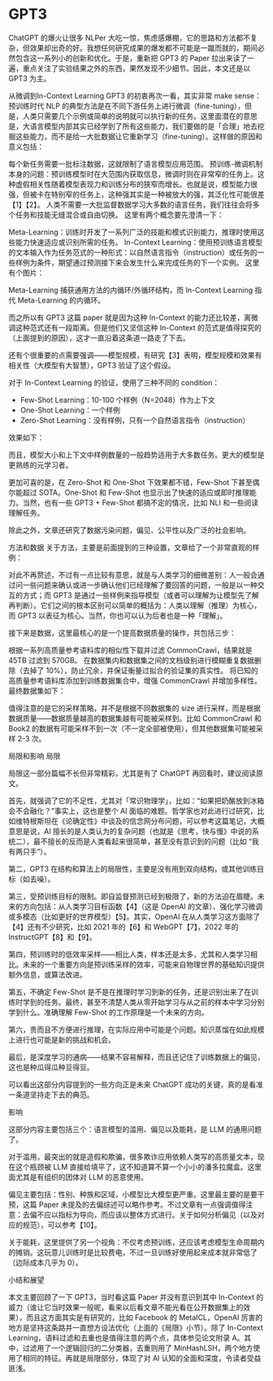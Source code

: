 

<!--
 * @version:
 * @Author:  StevenJokess（蔡舒起） https://github.com/StevenJokess
 * @Date: 2023-11-06 06:47:28
 * @LastEditors:  StevenJokess（蔡舒起） https://github.com/StevenJokess
 * @LastEditTime: 2023-11-06 06:52:49
 * @Description:
 * @Help me: make friends by a867907127@gmail.com and help me get some “foreign” things or service I need in life; 如有帮助，请资助，失业3年了。![支付宝收款码](https://github.com/StevenJokess/d2rl/blob/master/img/%E6%94%B6.jpg)
 * @TODO::
 * @Reference:
-->
# GPT3

ChatGPT 的爆火让很多 NLPer 大吃一惊，焦虑感爆棚，它的思路和方法都不复杂，但效果却出奇的好。我想任何研究成果的爆发都不可能是一蹴而就的，期间必然包含这一系列小的创新和优化。于是，重新把 GPT3 的 Paper 拉出来读了一遍，重点关注了实验结果之外的东西，果然发现不少细节。因此，本文还是以 GPT3 为主。

从微调到In-Context Learning
GPT3 的初衷再次一看，其实非常 make sense：预训练时代 NLP 的典型方法是在不同下游任务上进行微调（fine-tuning），但是，人类只需要几个示例或简单的说明就可以执行新的任务。这里面潜在的意思是，大语言模型内部其实已经学到了所有这些能力，我们要做的是「合理」地去挖掘这些能力，而不是给一大批数据让它重新学习（fine-tuning）。这样做的原因和意义包括：

每个新任务需要一批标注数据，这就限制了语言模型应用范围。
预训练-微调机制本身的问题：预训练模型时在大范围内获取信息，微调时则在非常窄的任务上。这种虚假相关性随着模型表现力和训练分布的狭窄而增长。也就是说，模型能力很强，但被卡在特别窄的任务上，这种强其实是一种被放大的强，其泛化性可能很差【1】【2】。
人类不需要一大批监督数据学习大多数的语言任务，我们往往会将多个任务和技能无缝混合或自由切换。
这里有两个概念要先澄清一下：

Meta-Learning：训练时开发了一系列广泛的技能和模式识别能力，推理时使用这些能力快速适应或识别所需的任务。
In-Context Learning：使用预训练语言模型的文本输入作为任务范式的一种形式：以自然语言指令（instruction）或任务的一些样例为条件，期望通过预测接下来会发生什么来完成任务的下一个实例。
这里有个图片：



Meta-Learning 捕获通用方法的内循环/外循环结构，而 In-Context Learning 指代 Meta-Learning 的内循环。

而之所以有 GPT3 这篇 paper 就是因为这种 In-Context 的能力还比较差，离微调这种范式还有一段距离。但是他们又坚信这种 In-Context 的范式是值得探究的（上面提到的原因），这才一直沿着这条道一路走了下去。

还有个很重要的点需要强调——模型规模，有研究【3】表明，模型规模和效果有相关性（大模型有大智慧），GPT3 验证了这个假设。

对于 In-Context Learning 的验证，使用了三种不同的 condition：

- Few-Shot Learning：10-100 个样例（N=2048）作为上下文
- One-Shot Learning：一个样例
- Zero-Shot Learning：没有样例，只有一个自然语言指令（instruction）

效果如下：



而且，模型大小和上下文中样例数量的一般趋势适用于大多数任务。更大的模型是更熟练的元学习者。

更加可喜的是，在 Zero-Shot 和 One-Shot 下效果都不错，Few-Shot 下甚至偶尔能超过 SOTA。One-Shot 和 Few-Shot 也显示出了快速的适应或即时推理能力。当然，也有一些 GPT3 + Few-Shot 都搞不定的情况，比如 NLI 和一些阅读理解任务。

除此之外，文章还研究了数据污染问题，偏见、公平性以及广泛的社会影响。

方法和数据
关于方法，主要是前面提到的三种设置，文章给了一个非常直观的样例：



对此不再赘述，不过有一点比较有意思，就是与人类学习的细微差别：人一般会通过问一些问题来确认或进一步确认他们已经理解了要回答的问题，一般是以一种交互的方式；而 GPT3 是通过一些样例来指导模型（或者可以理解为让模型先了解再判断）。它们之间的根本区别可以简单的概括为：人类以理解（推理）为核心，而 GPT3 以表征为核心。当然，你也可以认为后者也是一种「理解」。

接下来是数据，这里最核心的是一个提高数据质量的操作，共包括三步：

根据一系列高质量参考语料库的相似性下载并过滤 CommonCrawl，结果就是 45TB 过滤到 570GB。
在数据集内和数据集之间的文档级别进行模糊重复数据删除（去掉了 10%），防止冗余，并保证衡量过拟合的验证集的真实性。
将已知的高质量参考语料库添加到训练数据集合中，增强 CommonCrawl 并增加多样性。
最终数据集如下：



值得注意的是它的采样策略，并不是根据不同数据集的 size 进行采样，而是根据数据质量——数据质量越高的数据集越有可能被采样到。比如 CommonCrawl 和 Book2 的数据有可能采样不到一次（不一定全部被使用），但其他数据集可能被采样 2-3 次。

局限和影响
局限

局限这一部分篇幅不长但非常精彩，尤其是有了 ChatGPT 再回看时，建议阅读原文。

首先，就强调了它的不足性，尤其对「常识物理学」，比如：“如果把奶酪放到冰箱会不会融化？”事实上，这也是整个 AI 面临的难题。哲学家也对此进行过研究，比如维特根斯坦在《论确定性》中谈及的信念网分布问题，可以参考这篇笔记，大概意思是说，AI 擅长的是人类认为的复杂问题（也就是《思考，快与慢》中说的系统二），最不擅长的反而是人类看起来很简单，甚至没有意识到的问题（比如 “我有两只手”）。

第二，GPT3 在结构和算法上的局限性，主要是没有用到双向结构，或其他训练目标（如去噪）。

第三，受预训练目标的限制。即自监督预测已经到极限了，新的方法迫在眉睫。未来的方向包括：从人类学习目标函数【4】（这是 OpenAI 的文章）、强化学习微调或多模态（比如更好的世界模型）【5】。其实，OpenAI 在从人类学习这方面除了【4】还有不少研究，比如 2021 年的【6】和 WebGPT【7】，2022 年的 InstructGPT【8】和【9】。

第四，预训练时的低效率采样——相比人类，样本还是太多，尤其和人类学习相比。未来的一个重要方向是预训练采样的效率，可能来自物理世界的基础知识提供额外信息，或算法改进。

第五，不确定 Few-Shot 是不是在推理时学习到新的任务，还是识别出来了在训练时学到的任务。最终，甚至不清楚人类从零开始学习与从之前的样本中学习分别学到什么。准确理解 Few-Shot 的工作原理是一个未来的方向。

第六，贵而且不方便进行推理，在实际应用中可能是个问题。知识蒸馏在如此规模上进行也可能是新的挑战和机会。

最后，是深度学习的通病——结果不容易解释，而且还记住了训练数据上的偏见，这也是种瓜得瓜种豆得豆。

可以看出这部分内容提到的一些方向正是未来 ChatGPT 成功的关键，真的是看准一条道坚持走下去的典范。

影响

这部分内容主要包括三个：语言模型的滥用、偏见以及能耗，是 LLM 的通用问题了。

对于滥用，最突出的就是造假和欺骗，很多欺诈应用依赖人类写的高质量文本，现在这个瓶颈被 LLM 直接给填平了，这不知道算不算一个小小的潘多拉魔盒。这里面尤其是有组织的团体对 LLM 的恶意使用。

偏见主要包括：性别、种族和区域，小模型比大模型更严重。这里最主要的是要干预，这篇 Paper 未提及的去偏综述可以略作参考。不过文章有一点强调值得注意：去偏不应以指标为导向，而应该以整体方式进行。关于如何分析偏见（以及对应的规范），可以参考【10】。

关于能耗，这里提供了另一个视角：不仅考虑预训练，还应该考虑模型生命周期内的摊销。这玩意儿训练时是比较费电，不过一旦训练好使用起来成本就非常低了（边际成本几乎为 0）。

小结和展望

本文主要回顾了一下 GPT3，当时看这篇 Paper 并没有意识到其中 In-Context 的威力（谁让它当时效果一般呢，看来以后看文章不能光看在公开数据集上的效果），而且这方面其实是有研究的，比如 Facebook 的 MetaICL，OpenAI 厉害的地方是坚持这条路并一直想方设法优化（上面的《局限》小节）。除了 In-Context Learning，语料过滤和去重也是值得注意的两个点，具体参见论文附录 A。其中，过滤用了一个逻辑回归的二分类器，去重则用了 MinHashLSH，两个地方使用了相同的特征。再就是局限部分，体现了对 AI 认知的全面和深度，令读者受益匪浅。

[1]: https://yam.gift/2023/01/20/NLP/2023-01-20-GPT3/
